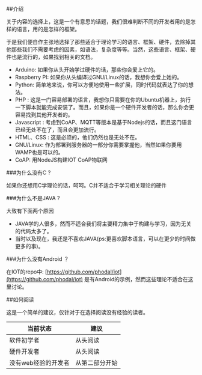 ##介绍

关于内容的选择上，这是一个有意思的话题，我们很难判断不同的开发者用的是怎样的语言，用的是怎样的框架。

于是我们便自作主张地选择了那些适合于理论学习的语言、框架、硬件，去除掉其他那些我们不需要考虑的因素，如语法，复杂度等等。当然，这些语言、框架、硬件也是流行的，如果找到相关的文档。

- Arduino: 如果你从头开始学过硬件的话，那些你会爱上它的。
- Raspberry PI: 如果你从头编译过GNU/Linux的话，我想你会爱上她的。
- Python: 简单地来说，你可以方便地使用一些扩展，同时代码就表达了你的想法。
- PHP : 这是一门容易部署的语言，我想你只需要在你的Ubuntu机器上，执行一下脚本就能完成安装了。而且，如果你是一个硬件开发者的话，那么你会更容易找到其他开发者的。
- Javascript : 考虑到CoAP、MQTT等版本是基于Nodejs的话，而且这门语言已经无处不在了，而且会更加流行。
- HTML、CSS : 这是必须的，他们仍然也是无处不在。
- GNU/Linux: 作为部署到服务器的一部分你需要掌握他，当然如果你要用WAMP也是可以的。
- CoAP: 用NodeJS构建IOT CoAP物联网

###为什么没有C ?

如果你还想用C学理论的话，呵呵。C并不适合于学习相关理论的硬件

###为什么不是JAVA ?

大致有下面两个原因

- JAVA学的人很多，然而不适合我们将主要精力集中于构建与学习，因为无关的代码太多了。
- 当时以及现在，我还是不喜欢JAVA(ps:更喜欢脚本语言，可以在更少的时间做更多的事)。

###为什么没有Android ？

在IOT的repo中: [https://github.com/phodal/iot](https://github.com/phodal/iot) 是有Android的示例，然而这些理论不适合在这里讨论。

##如何阅读

这是一个简单的建议，仅针对于在选择阅读没有经验的读者。

当前状态  | 建议 |
|-------|-----|
软件初学者| 从头阅读
硬件开发者| 从头阅读
没有web经验的开发者| 从第二部分开始
